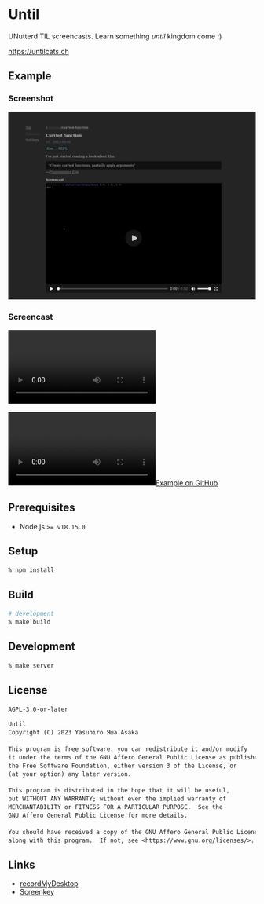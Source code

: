 # Until

UNutterd TIL screencasts. Learn something *until* kingdom come ;)

https://untilcats.ch


## Example

### Screenshot

![Screenshot](img/screenshot.png?raw=true "Screenshot")

### Screencast

![Example on GitLab.com](/static/video/curried-function-20230501.mp4)

[![Example on GitHub](https://user-images.githubusercontent.com/163063/236181481-e27cc4fa-be6a-40a0-8ec7-e16e81333275.mp4)](https://user-images.githubusercontent.com/163063/236181481-e27cc4fa-be6a-40a0-8ec7-e16e81333275.mp4)


## Prerequisites

* Node.js `>= v18.15.0`


## Setup

```zsh
% npm install
```


## Build

```zsh
# development
% make build
```


## Development

```zsh
% make server
```


## License

`AGPL-3.0-or-later`


```txt
Until
Copyright (C) 2023 Yasuhiro Яша Asaka

This program is free software: you can redistribute it and/or modify
it under the terms of the GNU Affero General Public License as published by
the Free Software Foundation, either version 3 of the License, or
(at your option) any later version.

This program is distributed in the hope that it will be useful,
but WITHOUT ANY WARRANTY; without even the implied warranty of
MERCHANTABILITY or FITNESS FOR A PARTICULAR PURPOSE.  See the
GNU Affero General Public License for more details.

You should have received a copy of the GNU Affero General Public License
along with this program.  If not, see <https://www.gnu.org/licenses/>.
```


## Links

* [recordMyDesktop](https://enselic.github.io/recordmydesktop/)
* [Screenkey](https://www.thregr.org/~wavexx/software/screenkey/)
